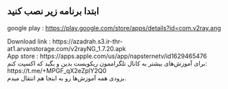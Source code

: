 

ابتدا برنامه زیر نصب کنید
---
google play : https://play.google.com/store/apps/details?id=com.v2ray.ang
<div>
Download link : https://azadrah.s3.ir-thr-at1.arvanstorage.com/v2rayNG_1.7.20.apk
<div>
App store : https://apps.apple.com/us/app/napsternetv/id1629465476
<div>
برای آموزش‌های بیشتر به کانال تلگراممون ریکویست بدین و بگید که اکسپت کنم:
<div>
 https://t.me/+MPGF_qX2eZplY2Q0
<div>
بزودی همه آموزش‌ها رو به اینجا هم انتقال میدم.

